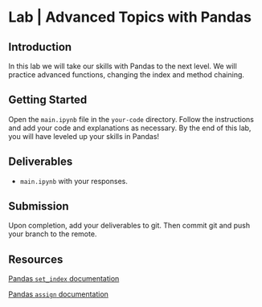 

# Lab | Advanced Topics with Pandas

## Introduction

In this lab we will take our skills with Pandas to the next level. We will practice advanced functions, changing the index and method chaining.

## Getting Started

Open the `main.ipynb` file in the `your-code` directory. Follow the instructions and add your code and explanations as necessary. By the end of this lab, you will have leveled up your skills in Pandas!

## Deliverables

- `main.ipynb` with your responses.

## Submission

Upon completion, add your deliverables to git. Then commit git and push your branch to the remote.

## Resources

[Pandas `set_index` documentation](https://pandas.pydata.org/pandas-docs/stable/reference/api/pandas.DataFrame.set_index.html)

[Pandas `assign` documentation](https://pandas.pydata.org/pandas-docs/version/0.22/generated/pandas.DataFrame.assign.html)
